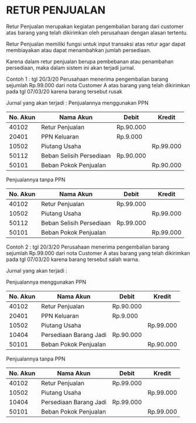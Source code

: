 # RETUR PENJUALAN


Retur Penjualan merupakan kegiatan pengembalian barang dari customer atas barang yang telah dikirimkan oleh perusahaan dengan alasan tertentu.

Retur Penjualan memiliki fungsi untuk input transaksi atas retur agar dapat membiayakan atau dapat menambahkan jumlah persediaan.

Karena dalam retur penjualan berupa pembebanan atau penambahan persediaan, maka dalam sistem ini akan terjadi jurnal.

Contoh 1 : tgl 20/3/20 Perusahaan menerima pengembalian barang sejumlah Rp.99.000 dari nota Customer A atas barang yang telah dikirimkan pada tgl 07/03/20 karena barang tersebut rusak

Jurnal yang akan terjadi :
Penjualannya menggunakan PPN

| No. Akun | Nama Akun                | Debit     | Kredit    |
| -------- | ------------------------ | --------- | --------- |
| 40102    | Retur Penjualan          | Rp.90.000 |           |
| 20401    | PPN Keluaran             | Rp.9.000  |           |
| 10502    | Piutang Usaha            |           | Rp.99.000 |
| 50112    | Beban Selisih Persediaan | Rp.90.000 |           |
| 50101    | Beban Pokok Penjualan    |           | Rp.90.000 |


Penjualannya tanpa PPN

| No. Akun | Nama Akun                | Debit     | Kredit    |
| -------- | ------------------------ | --------- | --------- |
| 40102    | Retur Penjualan          | Rp.99.000 |           |
| 10502    | Piutang Usaha            |           | Rp.99.000 |
| 50112    | Beban Selisih Persediaan | Rp.99.000 |           |
| 50101    | Beban Pokok Penjualan    |           | Rp.99.000 |

Contoh 2 : tgl 20/3/20 Perusahaan menerima pengembalian barang sejumlah Rp.99.000 dari nota Customer A atas barang yang telah dikirimkan pada tgl 07/03/20 karena barang tersebut salah warna.

Jurnal yang akan terjadi :

Penjualannya menggunakan PPN

| No. Akun | Nama Akun              | Debit     | Kredit    |
| -------- | ---------------------- | --------- | --------- |
| 40102    | Retur Penjualan        | Rp.90.000 |           |
| 20401    | PPN Keluaran           | Rp.9.000  |           |
| 10502    | Piutang Usaha          |           | Rp.99.000 |
| 10404    | Persediaan Barang Jadi | Rp.90.000 |           |
| 50101    | Beban Pokok Penjualan  |           | Rp.90.000 |


Penjualannya tanpa PPN

| No. Akun | Nama Akun              | Debit     | Kredit    |
| -------- | ---------------------- | --------- | --------- |
| 40102    | Retur Penjualan        | Rp.99.000 |           |
| 10502    | Piutang Usaha          |           | Rp.99.000 |
| 10404    | Persediaan Barang Jadi | Rp.99.000 |           |
| 50101    | Beban Pokok Penjualan  |           | Rp.99.000 |

